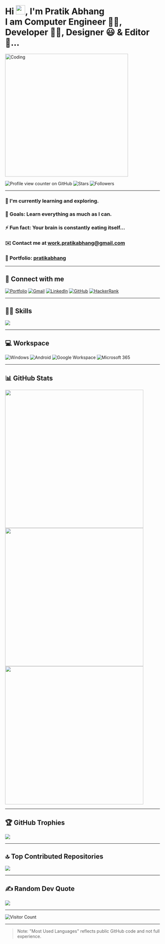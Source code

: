 <!-- GitHub Profile README for Pratik Abhang -->

<h1>
  Hi <img src="https://raw.githubusercontent.com/MartinHeinz/MartinHeinz/master/wave.gif" width="30">, I'm Pratik Abhang <br>
  I am Computer Engineer 👨‍💻, Developer 👨‍🎓, Designer 😃 & Editor 🤩...
</h1>

<p>
  <img alt="Coding" width="400" src="https://raw.githubusercontent.com/PolarBearGG/PolarBearGG/master/web-developer.gif">
</p>

<!-- GitHub Stars and Profile Views -->
  ![Profile view counter on GitHub](https://komarev.com/ghpvc/?username=pratikabhang)
  ![Stars](https://img.shields.io/github/stars/pratikabhang?style=social)
  ![Followers](https://img.shields.io/github/followers/pratikabhang?style=social)

---

### 🌱 I'm currently learning and exploring.
### 🥅 Goals: Learn everything as much as I can.
### ⚡ Fun fact: Your brain is constantly eating itself...
### ✉️ Contact me at [work.pratikabhang@gmail.com](mailto:work.pratikabhang@gmail.com)
### 📌 Portfolio: [pratikabhang](https://pratikabhang.netlify.app/)

---

## 🔗 Connect with me

<p>
  <a href="https://pratikabhang.netlify.app/" target="_blank"><img src="https://img.shields.io/badge/Portfolio-%23000000.svg?style=for-the-badge&logo=firefox&logoColor=FF7139" alt="Portfolio" /></a>
  <a href="mailto:work.pratikabhang@gmail.com" target="_blank"><img src="https://img.shields.io/badge/gmail-%23EA4335.svg?style=for-the-badge&logo=gmail&logoColor=white" alt="Gmail" /></a>
  <a href="https://linkedin.com/in/pratikabhang/" target="_blank"><img src="https://img.shields.io/badge/linkedin-%230A66C2.svg?style=for-the-badge&logo=linkedin&logoColor=white" alt="LinkedIn" /></a>
  <a href="https://github.com/pratikabhang" target="_blank"><img src="https://img.shields.io/badge/GitHub-%23121011.svg?style=for-the-badge&logo=github&logoColor=white" alt="GitHub" /></a>
  <a href="https://www.hackerrank.com/pratikabhang" target="_blank"><img src="https://img.shields.io/badge/HackerRank-%232EC866.svg?style=for-the-badge&logo=hackerrank&logoColor=white" alt="HackerRank" /></a>
</p>

---

## 👨‍💻 Skills

<p>
  <img src="https://skillicons.dev/icons?i=java,mysql,html,css,javascript,php,bootstrap,react,nodejs,mongodb,kotlin,postman,netlify,vscode"/>
</p>

---

## 💻 Workspace
![Windows](https://img.shields.io/badge/Windows_11-0078D6?style=for-the-badge&logo=windows&logoColor=white)
![Android](https://img.shields.io/badge/Android_15+-3DDC84?style=for-the-badge&logo=android&logoColor=white)
![Google Workspace](https://img.shields.io/badge/Google_Workspace-4285F4?style=for-the-badge&logo=google&logoColor=white)
![Microsoft 365](https://img.shields.io/badge/Microsoft_365-D83B01?style=for-the-badge&logo=microsoft&logoColor=white)

---

## 📊 GitHub Stats

<img src="https://github-profile-summary-cards.vercel.app/api/cards/profile-details?username=pratikabhang&theme=vue" width="450" />

<img src="https://github-readme-stats.vercel.app/api/top-langs/?username=pratikabhang&theme=swift&hide_border=false&include_all_commits=false&count_private=false&layout=compact" width="450"/>

<img src="https://github-readme-stats.vercel.app/api?username=pratikabhang&theme=radical&hide_border=false&include_all_commits=false&count_private=false" width="450"/>

---

## 🏆 GitHub Trophies

![](https://github-profile-trophy.vercel.app/?username=pratikabhang&theme=radical&no-frame=false&no-bg=false&margin-w=4)

---

## 🔝 Top Contributed Repositories

![](https://github-contributor-stats.vercel.app/api?username=pratikabhang&limit=5&theme=dracula&combine_all_yearly_contributions=true)

---

## ✍️ Random Dev Quote

![](https://quotes-github-readme.vercel.app/api?type=horizontal&theme=radical)

---

<!-- Visitor Counter -->
![Visitor Count](https://profile-counter.glitch.me/pratikabhang/count.svg)

---

> Note: "Most Used Languages" reflects public GitHub code and not full experience.
